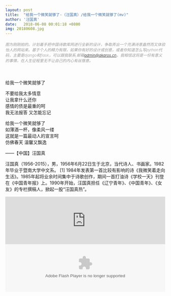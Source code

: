 ```yaml
---
layout: post
title:  "给我一个微笑就够了-（汪国真）/给我一个微笑就够了(mv)"
author: '汪国真'
date:   2018-06-08 00:01:18 +0800
img: 20180608.jpg
---
```

<h5 style="color:#999; font-size:12px;font-weight:300">图为刚刚拍的。计划着手把中国诗歌库网进行全新的设计，争取弄出一个充满诗意盎然而又体验怡人的网站来。基于个人的精力有限，如果你有好的设计或创意，或者你知道怎么写python代码，主要是django和flask，可以跟我联系,邮箱<a href="mailto:admin@akaros.cn">admin@akaros.cn</a>。我相信这将是一份有意义的事情，在人生征程里无不让自己的内心有丝惬意。</h5>
<br>

给我一个微笑就够了<br>

不要给我太多情意<br>
让我拿什么还你<br>
感情的债是最重的呵<br>
我无法报答 又怎能忘记<br>

给我一个微笑就够了<br>
如薄酒一杯，像柔风一缕<br>
这就是一篇最动人的宣言呵<br>
仿佛春天 温馨又飘逸<br>

——【中国】汪国真 <br>

汪国真（1956-2015），男，1956年6月22日生于北京，当代诗人、书画家。1982年毕业于暨南大学中文系。 [1]  1984年发表第一首比较有影响的诗《我微笑着走向生活》。1985年起将业余时间集中于诗歌创作，期间一首打油诗《学校一天》刊登在《中国青年报》上。1990年开始，汪国真担任《辽宁青年》、《中国青年》、《女友》的专栏撰稿人，掀起一股“汪国真热”。

<iframe frameborder="0" width="100%" src="https://v.qq.com/iframe/player.html?vid=p0357hjqui8&tiny=0&auto=0" allowfullscreen></iframe>
<embed src="https://v.qq.com/iframe/player.html?vid=p0357hjqui8&tiny=0&auto=0" allowFullScreen="true" quality="high" width="100%" height="auto" align="middle" allowScriptAccess="always" type="application/x-shockwave-flash"></embed>
